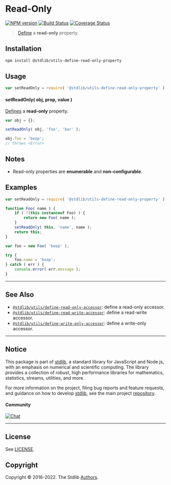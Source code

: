 <!--

@license Apache-2.0

Copyright (c) 2018 The Stdlib Authors.

Licensed under the Apache License, Version 2.0 (the "License");
you may not use this file except in compliance with the License.
You may obtain a copy of the License at

   http://www.apache.org/licenses/LICENSE-2.0

Unless required by applicable law or agreed to in writing, software
distributed under the License is distributed on an "AS IS" BASIS,
WITHOUT WARRANTIES OR CONDITIONS OF ANY KIND, either express or implied.
See the License for the specific language governing permissions and
limitations under the License.

-->

# Read-Only

[![NPM version][npm-image]][npm-url] [![Build Status][test-image]][test-url] [![Coverage Status][coverage-image]][coverage-url] <!-- [![dependencies][dependencies-image]][dependencies-url] -->

> [Define][@stdlib/utils/define-property] a **read-only** property.

<section class="installation">

## Installation

```bash
npm install @stdlib/utils-define-read-only-property
```

</section>

<section class="usage">

## Usage

```javascript
var setReadOnly = require( '@stdlib/utils-define-read-only-property' );
```

#### setReadOnly( obj, prop, value )

[Defines][@stdlib/utils/define-property] a **read-only** property.

<!-- run throws: true -->

```javascript
var obj = {};

setReadOnly( obj, 'foo', 'bar' );

obj.foo = 'boop';
// throws <Error>
```

</section>

<!-- /.usage -->

<section class="notes">

## Notes

-   Read-only properties are **enumerable** and **non-configurable**.

</section>

<!-- /.notes -->

<section class="examples">

## Examples

<!-- eslint no-undef: "error" -->

```javascript
var setReadOnly = require( '@stdlib/utils-define-read-only-property' );

function Foo( name ) {
    if ( !(this instanceof Foo) ) {
        return new Foo( name );
    }
    setReadOnly( this, 'name', name );
    return this;
}

var foo = new Foo( 'beep' );

try {
    foo.name = 'boop';
} catch ( err ) {
    console.error( err.message );
}
```

</section>

<!-- /.examples -->

<!-- Section for related `stdlib` packages. Do not manually edit this section, as it is automatically populated. -->

<section class="related">

* * *

## See Also

-   <span class="package-name">[`@stdlib/utils/define-read-only-accessor`][@stdlib/utils/define-read-only-accessor]</span><span class="delimiter">: </span><span class="description">define a read-only accessor.</span>
-   <span class="package-name">[`@stdlib/utils/define-read-write-accessor`][@stdlib/utils/define-read-write-accessor]</span><span class="delimiter">: </span><span class="description">define a read-write accessor.</span>
-   <span class="package-name">[`@stdlib/utils/define-write-only-accessor`][@stdlib/utils/define-write-only-accessor]</span><span class="delimiter">: </span><span class="description">define a write-only accessor.</span>

</section>

<!-- /.related -->

<!-- Section for all links. Make sure to keep an empty line after the `section` element and another before the `/section` close. -->


<section class="main-repo" >

* * *

## Notice

This package is part of [stdlib][stdlib], a standard library for JavaScript and Node.js, with an emphasis on numerical and scientific computing. The library provides a collection of robust, high performance libraries for mathematics, statistics, streams, utilities, and more.

For more information on the project, filing bug reports and feature requests, and guidance on how to develop [stdlib][stdlib], see the main project [repository][stdlib].

#### Community

[![Chat][chat-image]][chat-url]

---

## License

See [LICENSE][stdlib-license].


## Copyright

Copyright &copy; 2016-2022. The Stdlib [Authors][stdlib-authors].

</section>

<!-- /.stdlib -->

<!-- Section for all links. Make sure to keep an empty line after the `section` element and another before the `/section` close. -->

<section class="links">

[npm-image]: http://img.shields.io/npm/v/@stdlib/utils-define-read-only-property.svg
[npm-url]: https://npmjs.org/package/@stdlib/utils-define-read-only-property

[test-image]: https://github.com/stdlib-js/utils-define-read-only-property/actions/workflows/test.yml/badge.svg
[test-url]: https://github.com/stdlib-js/utils-define-read-only-property/actions/workflows/test.yml

[coverage-image]: https://img.shields.io/codecov/c/github/stdlib-js/utils-define-read-only-property/main.svg
[coverage-url]: https://codecov.io/github/stdlib-js/utils-define-read-only-property?branch=main

<!--

[dependencies-image]: https://img.shields.io/david/stdlib-js/utils-define-read-only-property.svg
[dependencies-url]: https://david-dm.org/stdlib-js/utils-define-read-only-property/main

-->

[umd]: https://github.com/umdjs/umd
[es-module]: https://developer.mozilla.org/en-US/docs/Web/JavaScript/Guide/Modules

[deno-url]: https://github.com/stdlib-js/utils-define-read-only-property/tree/deno
[umd-url]: https://github.com/stdlib-js/utils-define-read-only-property/tree/umd
[esm-url]: https://github.com/stdlib-js/utils-define-read-only-property/tree/esm

[chat-image]: https://img.shields.io/gitter/room/stdlib-js/stdlib.svg
[chat-url]: https://gitter.im/stdlib-js/stdlib/

[stdlib]: https://github.com/stdlib-js/stdlib

[stdlib-authors]: https://github.com/stdlib-js/stdlib/graphs/contributors

[stdlib-license]: https://raw.githubusercontent.com/stdlib-js/utils-define-read-only-property/main/LICENSE

[@stdlib/utils/define-property]: https://www.npmjs.com/package/@stdlib/utils-define-property

<!-- <related-links> -->

[@stdlib/utils/define-read-only-accessor]: https://www.npmjs.com/package/@stdlib/utils-define-read-only-accessor

[@stdlib/utils/define-read-write-accessor]: https://www.npmjs.com/package/@stdlib/utils-define-read-write-accessor

[@stdlib/utils/define-write-only-accessor]: https://www.npmjs.com/package/@stdlib/utils-define-write-only-accessor

<!-- </related-links> -->

</section>

<!-- /.links -->

